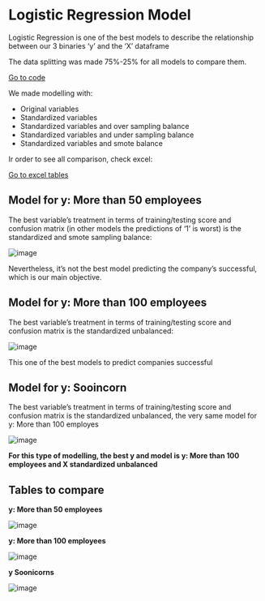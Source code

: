 # Logistic Regression Model

Logistic Regression is one of the best models to describe the relationship between our 3 binaries ‘y’ and the ‘X’ dataframe

The data splitting was made 75%-25% for all models to compare them.

[Go to code](Analisis_Raquel_Logistic_R.ipynb)

We made modelling with:
* Original variables
* Standardized variables
* Standardized variables and over sampling balance
* Standardized variables and under sampling balance
* Standardized variables and smote balance

Ir order to see all comparison, check excel:

[Go to excel tables](https://docs.google.com/spreadsheets/u/0/d/1cFZc4ISbJDTvYpu_S6wJDyXT1iPH0u25GLkIhLEXLw8/edit)

## Model for y: More than 50 employees

The best variable’s treatment in terms of training/testing score and confusion matrix (in other models the predictions of ‘1’ is worst) is the standardized and smote sampling balance:

![image](https://user-images.githubusercontent.com/85086918/142784117-a821a1a5-e685-4471-bf72-e84cd08809a5.png)

Nevertheless, it’s not the best model predicting the company’s successful, which is our main objective.

## Model for y: More than 100 employees

The best variable’s treatment in terms of training/testing score and confusion matrix is the standardized unbalanced:

![image](https://user-images.githubusercontent.com/85086918/142784155-aa7efc1a-3856-498a-842b-31437627e320.png)

This one of the best models to predict companies successful

## Model for y: Sooincorn

The best variable’s treatment in terms of training/testing score and confusion matrix is the standardized unbalanced, the very same model for y: More than 100 employes

![image](https://user-images.githubusercontent.com/85086918/142784187-d1e14656-475d-48df-b963-d137ba407988.png)

**For this type of modelling, the best y and model is y: More than 100 employees and X standardized unbalanced**

## Tables to compare

**y: More than 50 employees**

![image](https://user-images.githubusercontent.com/85086918/142785890-5731ada7-6fed-45d8-bedb-0584ba5172c1.png)

**y: More than 100 employees**

![image](https://user-images.githubusercontent.com/85086918/142785921-4c049afd-96d7-4238-a0ac-64ed156d8e73.png)


**y Soonicorns**

![image](https://user-images.githubusercontent.com/85086918/142785941-78d7b683-2b4e-44ff-80c4-39e919feae34.png)
